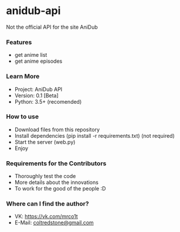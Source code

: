 # anidub-api #

Not the official API for the site AniDub

### Features ###
* get anime list
* get anime episodes

### Learn More ###

* Project: AniDub API
* Version: 0.1 [Beta]
* Python: 3.5+ (recomended)

### How to use ###

* Download files from this repository
* Install dependencies (pip install -r requirements.txt) (not required)
* Start the server (web.py)
* Enjoy

### Requirements for the Contributors ###

* Thoroughly test the code
* More details about the innovations
* To work for the good of the people :D

### Where can I find the author? ###

* VK: https://vk.com/mrco1t
* E-Mail: coltredstone@gmail.com
